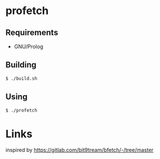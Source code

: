 # profetch

## Requirements
* GNU/Prolog

## Building
```sh
$ ./build.sh
```

## Using
```sh
$ ./profetch
```

# Links
inspired by https://gitlab.com/bit9tream/bfetch/-/tree/master
